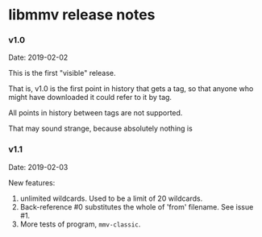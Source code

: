 # libmmv release notes

### v1.0

Date: 2019-02-02

This is the first "visible" release.

That is, v1.0 is the first point in history
that gets a tag, so that anyone who might have
downloaded it could refer to it by tag.

All points in history between tags are not supported.

That may sound strange, because absolutely nothing is

### v1.1

Date: 2019-02-03

New features:

1. unlimited wildcards.  Used to be a limit of 20 wildcards.
1. Back-reference #0 substitutes the whole of 'from' filename.  See issue #1.
1. More tests of program, `mmv-classic`.

